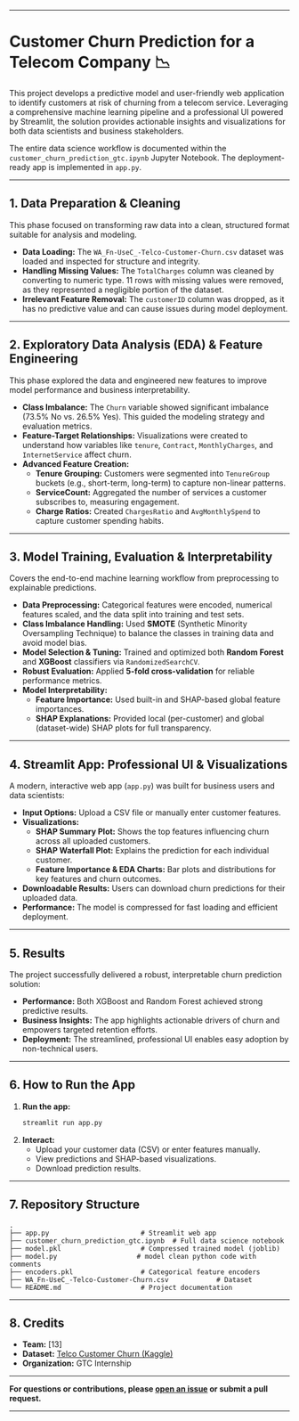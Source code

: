 ***

# Customer Churn Prediction for a Telecom Company 📉

This project develops a predictive model and user-friendly web application to identify customers at risk of churning from a telecom service. Leveraging a comprehensive machine learning pipeline and a professional UI powered by Streamlit, the solution provides actionable insights and visualizations for both data scientists and business stakeholders.

The entire data science workflow is documented within the `customer_churn_prediction_gtc.ipynb` Jupyter Notebook. The deployment-ready app is implemented in `app.py`.

---

## **1. Data Preparation & Cleaning**

This phase focused on transforming raw data into a clean, structured format suitable for analysis and modeling.

- **Data Loading:** The `WA_Fn-UseC_-Telco-Customer-Churn.csv` dataset was loaded and inspected for structure and integrity.
- **Handling Missing Values:** The `TotalCharges` column was cleaned by converting to numeric type. 11 rows with missing values were removed, as they represented a negligible portion of the dataset.
- **Irrelevant Feature Removal:** The `customerID` column was dropped, as it has no predictive value and can cause issues during model deployment.

---

## **2. Exploratory Data Analysis (EDA) & Feature Engineering**

This phase explored the data and engineered new features to improve model performance and business interpretability.

- **Class Imbalance:** The `Churn` variable showed significant imbalance (73.5% No vs. 26.5% Yes). This guided the modeling strategy and evaluation metrics.
- **Feature-Target Relationships:** Visualizations were created to understand how variables like `tenure`, `Contract`, `MonthlyCharges`, and `InternetService` affect churn.
- **Advanced Feature Creation:**
    - **Tenure Grouping:** Customers were segmented into `TenureGroup` buckets (e.g., short-term, long-term) to capture non-linear patterns.
    - **ServiceCount:** Aggregated the number of services a customer subscribes to, measuring engagement.
    - **Charge Ratios:** Created `ChargesRatio` and `AvgMonthlySpend` to capture customer spending habits.

---

## **3. Model Training, Evaluation & Interpretability**

Covers the end-to-end machine learning workflow from preprocessing to explainable predictions.

- **Data Preprocessing:** Categorical features were encoded, numerical features scaled, and the data split into training and test sets.
- **Class Imbalance Handling:** Used **SMOTE** (Synthetic Minority Oversampling Technique) to balance the classes in training data and avoid model bias.
- **Model Selection & Tuning:** Trained and optimized both **Random Forest** and **XGBoost** classifiers via `RandomizedSearchCV`.
- **Robust Evaluation:** Applied **5-fold cross-validation** for reliable performance metrics.
- **Model Interpretability:**
    - **Feature Importance:** Used built-in and SHAP-based global feature importances.
    - **SHAP Explanations:** Provided local (per-customer) and global (dataset-wide) SHAP plots for full transparency.

---

## **4. Streamlit App: Professional UI & Visualizations**

A modern, interactive web app (`app.py`) was built for business users and data scientists:

- **Input Options:** Upload a CSV file or manually enter customer features.
- **Visualizations:**
    - **SHAP Summary Plot:** Shows the top features influencing churn across all uploaded customers.
    - **SHAP Waterfall Plot:** Explains the prediction for each individual customer.
    - **Feature Importance & EDA Charts:** Bar plots and distributions for key features and churn outcomes.
- **Downloadable Results:** Users can download churn predictions for their uploaded data.
- **Performance:** The model is compressed for fast loading and efficient deployment.

---

## **5. Results**

The project successfully delivered a robust, interpretable churn prediction solution:

- **Performance:** Both XGBoost and Random Forest achieved strong predictive results.
- **Business Insights:** The app highlights actionable drivers of churn and empowers targeted retention efforts.
- **Deployment:** The streamlined, professional UI enables easy adoption by non-technical users.

---

## **6. How to Run the App**

1. **Run the app:**
   ```bash
   streamlit run app.py
   ```
2. **Interact:**
   - Upload your customer data (CSV) or enter features manually.
   - View predictions and SHAP-based visualizations.
   - Download prediction results.

---

## **7. Repository Structure**

```
.
├── app.py                       # Streamlit web app
├── customer_churn_prediction_gtc.ipynb  # Full data science notebook
├── model.pkl                    # Compressed trained model (joblib)
├── model.py                    # model clean python code with comments
├── encoders.pkl                 # Categorical feature encoders
├── WA_Fn-UseC_-Telco-Customer-Churn.csv            # Dataset
└── README.md                    # Project documentation
```

---

## **8. Credits**

- **Team:** [13]
- **Dataset:** [Telco Customer Churn (Kaggle)](https://www.kaggle.com/blastchar/telco-customer-churn)
- **Organization:** GTC Internship

---

**For questions or contributions, please [open an issue](https://github.com/elhussein-salah/GTC-Customer-Churn-Prediction/issues) or submit a pull request.**

***
